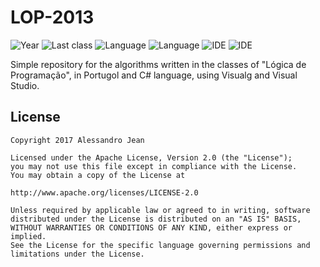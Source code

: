 # LOP-2013
![Year](https://img.shields.io/badge/year-2013-blue.svg) ![Last class](https://img.shields.io/badge/last_class-2013.11.13-green.svg) ![Language](https://img.shields.io/badge/language-Portugol-yellow.svg) ![Language](https://img.shields.io/badge/language-C%23-yellow.svg) ![IDE](https://img.shields.io/badge/IDE-Visualg-orange.svg) ![IDE](https://img.shields.io/badge/IDE-Visual_Studio-orange.svg)

Simple repository for the algorithms written in the classes of "Lógica de Programação", in Portugol and C# language, using Visualg and Visual Studio.

## License

    Copyright 2017 Alessandro Jean

    Licensed under the Apache License, Version 2.0 (the "License");
    you may not use this file except in compliance with the License.
    You may obtain a copy of the License at

    http://www.apache.org/licenses/LICENSE-2.0

    Unless required by applicable law or agreed to in writing, software
    distributed under the License is distributed on an "AS IS" BASIS,
    WITHOUT WARRANTIES OR CONDITIONS OF ANY KIND, either express or implied.
    See the License for the specific language governing permissions and
    limitations under the License.
